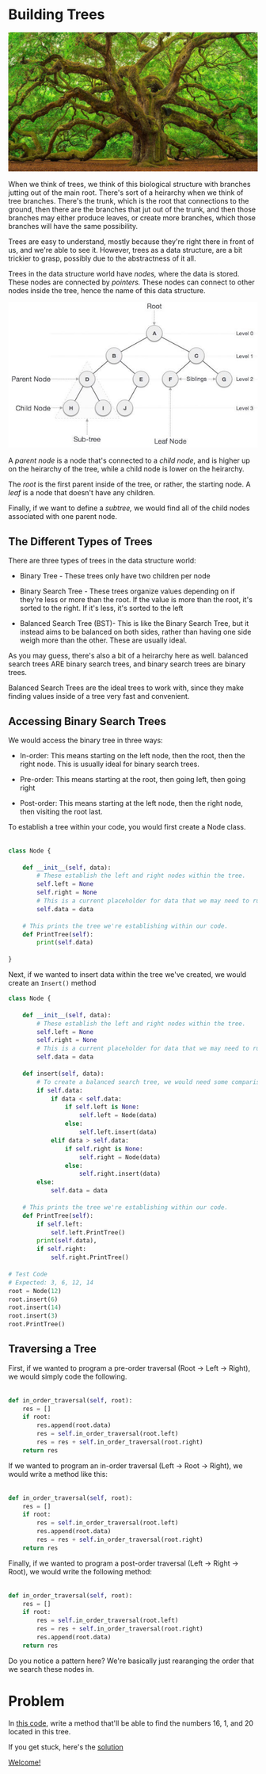 # Building Trees

![Tree](images/tree.webp)

When we think of trees, we think of this biological structure with branches jutting out of the main root. There's sort of a heirarchy when we think of tree branches. There's the trunk, which is the root that connections to the ground, then there are the branches that jut out of the trunk, and then those branches may either produce leaves, or create more branches, which those branches will have the same possibility. 

Trees are easy to understand, mostly because they're right there in front of us, and we're able to see it. However, trees as a data structure, are a bit trickier to grasp, possibly due to the abstractness of it all. 

Trees in the data structure world have *nodes,* where the data is stored. These nodes are connected by *pointers.* These nodes can connect to other nodes inside the tree, hence the name of this data structure.

![Tree_Data_Structure](images/tree_data_structure.jpg)

A *parent node* is a node that's connected to a *child node*, and is higher up on the heirarchy of the tree, while a child node is lower on the heirarchy. 

The *root* is the first parent inside of the tree, or rather, the starting node. A *leaf* is a node that doesn't have any children. 

Finally, if we want to define a *subtree,* we would find all of the child nodes associated with one parent node. 

## The Different Types of Trees

There are three types of trees in the data structure world:

* Binary Tree - These trees only have two children per node

* Binary Search Tree - These trees organize values depending on if they're less or more than the root. If the value is more than the root, it's sorted to the right. If it's less, it's sorted to the left

* Balanced Search Tree (BST)- This is like the Binary Search Tree, but it instead aims to be balanced on both sides, rather than having one side weigh more than the other. These are usually ideal. 

As you may guess, there's also a bit of a heirarchy here as well. balanced search trees ARE binary search trees, and binary search trees are binary trees. 

Balanced Search Trees are the ideal trees to work with, since they make finding values inside of a tree very fast and convenient. 

## Accessing Binary Search Trees

We would access the binary tree in three ways:

* In-order: This means starting on the left node, then the root, then the right node. This is usually ideal for binary search trees. 

* Pre-order: This means starting at the root, then going left, then going right

* Post-order: This means starting at the left node, then the right node, then visiting the root last. 

To establish a tree within your code, you would first create a Node class.

```python 

class Node {

    def __init__(self, data):
        # These establish the left and right nodes within the tree. 
        self.left = None
        self.right = None
        # This is a current placeholder for data that we may need to run within our tree.
        self.data = data
    
    # This prints the tree we're establishing within our code. 
    def PrintTree(self):
        print(self.data)

}

```

Next, if we wanted to insert data within the tree we've created, we would create an `Insert()` method

```python
class Node {

    def __init__(self, data):
        # These establish the left and right nodes within the tree. 
        self.left = None
        self.right = None
        # This is a current placeholder for data that we may need to run within our tree.
        self.data = data
    
    def insert(self, data):
        # To create a balanced search tree, we would need some comparison operators to put these numbers inside of the right nodes in the data.
        if self.data:
            if data < self.data:
                if self.left is None:
                    self.left = Node(data)
                else:
                    self.left.insert(data)
            elif data > self.data:
                if self.right is None:
                    self.right = Node(data)
                else:
                    self.right.insert(data)
        else:
            self.data = data

    # This prints the tree we're establishing within our code. 
    def PrintTree(self):
        if self.left:
            self.left.PrintTree()
        print(self.data),
        if self.right:
            self.right.PrintTree()

# Test Code
# Expected: 3, 6, 12, 14
root = Node(12)
root.insert(6)
root.insert(14)
root.insert(3)
root.PrintTree()

```

## Traversing a Tree

First, if we wanted to program a pre-order traversal (Root -> Left -> Right), we would simply code the following. 

```python

def in_order_traversal(self, root):
    res = []
    if root:
        res.append(root.data)
        res = self.in_order_traversal(root.left)
        res = res + self.in_order_traversal(root.right)
    return res

```

If we wanted to program an in-order traversal (Left -> Root -> Right), we would write a method like this:

```python

def in_order_traversal(self, root):
    res = []
    if root:
        res = self.in_order_traversal(root.left)
        res.append(root.data)
        res = res + self.in_order_traversal(root.right)
    return res

```

Finally, if we wanted to program a post-order traversal (Left -> Right -> Root), we would write the following method:

```python

def in_order_traversal(self, root):
    res = []
    if root:
        res = self.in_order_traversal(root.left)
        res = res + self.in_order_traversal(root.right)
        res.append(root.data)
    return res

```

Do you notice a pattern here? We're basically just rearanging the order that we search these nodes in. 

# Problem

In [this code](find_numbers.py), write a method that'll be able to find the numbers 16, 1, and 20 located in this tree. 

If you get stuck, here's the [solution](find_numbers_solution.py)

[Welcome!](welcome.md)